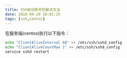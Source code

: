 ```yaml
---
title: SSH自动断开的解决方法
date: 2018-09-29 16:01:25
tags: [ssh,centos]
---
```


在服务端(centos)执行以下指令：

```sh
echo "ClientAliveInterval 60" >> /etc/ssh/sshd_config  
echo "ClientAliveCountMax 1" >> /etc/ssh/sshd_config  
service sshd restart
```